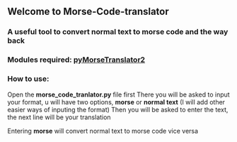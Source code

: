 ## Welcome to Morse-Code-translator
### A useful tool to convert normal text to morse code and the way back
### Modules required: [pyMorseTranslator2](https://pypi.org/project/morse-code-translator2/)

### How to use:
Open the **morse_code_tranlator.py** file first
There you will be asked to input your format, u will have two options, **morse** or **normal text**
(I will add other easier ways of inputing the format)
Then you will be asked to enter the text, the next line will be your translation

Entering **morse** will convert normal text to morse code vice versa
